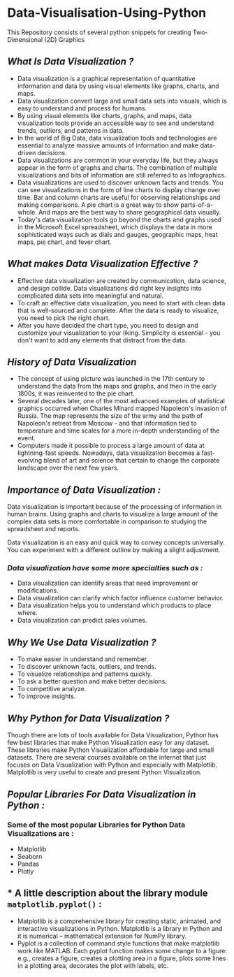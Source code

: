 # Data-Visualisation-Using-Python
This Repository consists of several python snippets for creating Two-Dimensional (2D)  Graphics 
## *What Is Data Visualization ?*
- Data visualization is a graphical representation of quantitative information and data by using visual elements like graphs, charts, and maps.
- Data visualization convert large and small data sets into visuals, which is easy to understand and process for humans.
- By using visual elements like charts, graphs, and maps, data visualization tools provide an accessible way to see and understand trends, outliers, and patterns in data.
- In the world of Big Data, data visualization tools and technologies are essential to analyze massive amounts of information and make data-driven decisions.
- Data visualizations are common in your everyday life, but they always appear in the form of graphs and charts. The combination of multiple visualizations and bits of information are still referred to as Infographics.
- Data visualizations are used to discover unknown facts and trends. You can see visualizations in the form of line charts to display change over time. Bar and column charts are useful for observing relationships and making comparisons. A pie chart is a great way to show parts-of-a-whole. And maps are the best way to share geographical data visually.
- Today's data visualization tools go beyond the charts and graphs used in the Microsoft Excel spreadsheet, which displays the data in more sophisticated ways such as dials and gauges, geographic maps, heat maps, pie chart, and fever chart.
## *What makes Data Visualization Effective ?*
- Effective data visualization are created by communication, data science, and design collide. Data visualizations did right key insights into complicated data sets into meaningful and natural.
- To craft an effective data visualization, you need to start with clean data that is well-sourced and complete. After the data is ready to visualize, you need to pick the right chart.
- After you have decided the chart type, you need to design and customize your visualization to your liking. Simplicity is essential - you don't want to add any elements that distract from the data.
## *History of Data Visualization*
- The concept of using picture was launched in the 17th century to understand the data from the maps and graphs, and then in the early 1800s, it was reinvented to the pie chart.
- Several decades later, one of the most advanced examples of statistical graphics occurred when Charles Minard mapped Napoleon's invasion of Russia. The map represents the size of the army and the path of Napoleon's retreat from Moscow - and that information tied to temperature and time scales for a more in-depth understanding of the event.
- Computers made it possible to process a large amount of data at lightning-fast speeds. Nowadays, data visualization becomes a fast-evolving blend of art and science that certain to change the corporate landscape over the next few years.
## *Importance of Data Visualization :*
Data visualization is important because of the processing of information in human brains. Using graphs and charts to visualize a large amount of the complex data sets is more comfortable in comparison to studying the spreadsheet and reports.

Data visualization is an easy and quick way to convey concepts universally. You can experiment with a different outline by making a slight adjustment.
### *Data visualization have some more specialties such as :*
- Data visualization can identify areas that need improvement or modifications.
- Data visualization can clarify which factor influence customer behavior.
- Data visualization helps you to understand which products to place where.
- Data visualization can predict sales volumes.
## *Why We Use Data Visualization ?*
- To make easier in understand and remember.
- To discover unknown facts, outliers, and trends.
- To visualize relationships and patterns quickly.
- To ask a better question and make better decisions.
- To competitive analyze.
- To improve insights.
## *Why Python for Data Visualization ?*
Though there are lots of tools available for Data Visualization, Python has few best libraries that make Python Visualization easy for any dataset. These libraries make Python Visualization affordable for large and small datasets.  There are several courses available on the internet that just focuses on Data Visualization with Python and especially with Matplotlib. Matplotlib is very useful to create and present Python Visualization.
## *Popular Libraries For Data Visualization in Python :*
### Some of the most popular Libraries for Python Data Visualizations are :
- Matplotlib
- Seaborn
- Pandas
- Plotly
## * A little description about the library module ```matplotlib.pyplot()``` :
- Matplotlib is a comprehensive library for creating static, animated, and interactive visualizations in Python.
  Matplotlib is a library in Python and it is numerical – mathematical extension for NumPy library.
- Pyplot is a collection of command style functions that make matplotlib work like MATLAB. Each pyplot function makes some change to a figure: e.g., creates a figure, creates a plotting area in a figure, plots some lines in a plotting area, decorates the plot with labels, etc.
